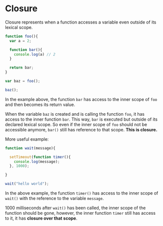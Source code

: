 # Closure

Closure represents when a function accesses a variable even outside of its lexical scope.

```javascript
function foo(){
  var a = 2;

  function bar(){
    console.log(a) // 2
  }

  return bar;
}

var baz = foo();

baz();
```

In the example above, the function `bar` has access to the inner scope of `foo` and then becomes its return value.

When the variable `baz` is created and is calling the function `foo`, it has access to the inner function `bar`.
This way, `bar` is executed but outside of its declared lexical scope. So even if the inner scope of `foo` should not be accessible anymore, `bar()` still has reference to that scope.
**This is closure.**

More useful example:

```javascript
function wait(message){

  setTimeout(function timer(){
    console.log(message);
  }, 1000);

}

wait("hello world");
```

In the above example, the function `timer()` has access to the inner scope of `wait()` with the reference to the variable `message`.

1000 milliseconds after `wait()` has been called, the inner scope of the function should be gone, however, the inner function `timer` still has access to it, it has **closure over that scope**.
